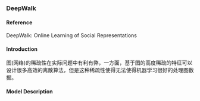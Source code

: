 ### DeepWalk



#### Reference

DeepWalk: Online Learning of Social Representations

#### Introduction

图(网络)的稀疏性在实际问题中有利有弊，一方面，基于图的高度稀疏的特征可以设计很多高效的离散算法，但是这种稀疏性使得无法使得机器学习很好的处理图数据。

#### Model Description

